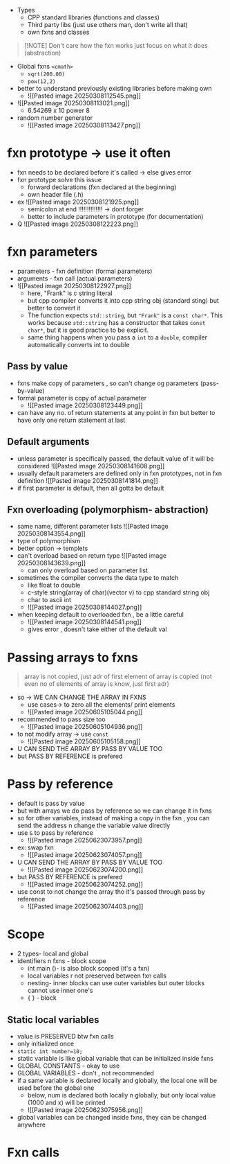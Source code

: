 - Types
	- CPP standard libraries (functions and classes)
	- Third party libs (just use others man, don't write all that)
	- own fxns and classes

> [!NOTE] Don't care how the fxn works
> just focus on what it does (abstraction)
- Global fxns  `<cmath>`
	- `sqrt(200.00)`
	- `pow(12,2)`
- better to understand previously existing libraries before making own
	- ![[Pasted image 20250308112545.png]]
- ![[Pasted image 20250308113021.png]]
	- 6.54269 x 10 power 8
- random number generator
	- ![[Pasted image 20250308113427.png]]
# fxn prototype  -> use it often
- fxn needs to be declared before it's called -> else gives error
- fxn prototype solve this issue 
	- forward declarations  (fxn declared at the beginning)
	- own header file (.h) 
- ex
	![[Pasted image 20250308121925.png]]
	 - semicolon at end !!!!!!!!!!!!!!  -> dont forger
	- better to include parameters in prototype (for documentation)
- Q
	![[Pasted image 20250308122223.png]]
# fxn parameters
- parameters - fxn definition (formal parameters)
- arguments - fxn call  (actual parameters)
- ![[Pasted image 20250308122927.png]]
	- here, "Frank" is c string literal
	- but cpp compiler converts it into cpp string obj (standard sting) but better to convert it
	- The function expects `std::string`, but `"Frank"` is a `const char*`. This works because `std::string` has a constructor that takes `const char*`, but it is good practice to be explicit.
	- same thing happens when you pass a `int` to a `double`, compiler automatically converts int to double
## Pass by value
- fxns make copy of parameters , so can't change og parameters (pass-by-value)
- formal parameter is copy of actual parameter
	- ![[Pasted image 20250308123449.png]]
- can have any no. of return statements at any point in fxn but better to have only one return statement at last 
## Default arguments
- unless parameter is specifically passed, the default value of it will be considered
![[Pasted image 20250308141608.png]]
- usually default parameters are defined only in fxn prototypes, not in fxn definition
![[Pasted image 20250308141814.png]]
- if first parameter is default, then all gotta be default 
## Fxn overloading (polymorphism- abstraction)
- same name, different parameter lists
![[Pasted image 20250308143554.png]]
- type of polymorphism
- better option -> templets
- can't overload based on return type
![[Pasted image 20250308143639.png]]
	- can only overload based on parameter list
- sometimes the compiler converts the data type to match 
	- like float to double
	- c-style string(array of char)(vector<string /> v) to cpp standard string obj
	- char to ascii int
	- ![[Pasted image 20250308144027.png]]
- when keeping default to overloaded fxn , be a little careful
	- ![[Pasted image 20250308144541.png]]
	- gives error , doesn't take either of the default val
# Passing arrays to fxns
> array is not copied, just adr of first element of array is copied (not even no of elements of array is know, just first adr)
-  so -> WE CAN CHANGE THE ARRAY IN FXNS
	- use cases-> to zero all the elements/ print elements
	- ![[Pasted image 20250605105044.png]]
- recommended to pass size too 
	- ![[Pasted image 20250605104936.png]]
- to not modify array -> use `const`
	- ![[Pasted image 20250605105158.png]]
- U CAN SEND THE ARRAY BY PASS BY VALUE TOO
-  but PASS BY REFERENCE is prefered
# Pass by reference
- default is pass by value
- but with arrays we do pass by reference so we can change it in fxns
- so for other variables, instead of making a copy in the fxn , you can send the address n change the variable value directly
- use `&` to pass by reference
	- ![[Pasted image 20250623073957.png]]
- ex: swap fxn
	- ![[Pasted image 20250623074057.png]]
- U CAN SEND THE ARRAY BY PASS BY VALUE TOO
	- ![[Pasted image 20250623074200.png]]
- but PASS BY REFERENCE is prefered
	-  ![[Pasted image 20250623074252.png]]
- use const to not change the array tho it's passed through pass by reference 
	- ![[Pasted image 20250623074403.png]]
# Scope
- 2 types- local and global
- identifiers n fxns - block scope 
	- int main ()- is also block scoped (it's a fxn)
	- local variables r not preserved between fxn calls
	- nesting- inner blocks can use outer variables but outer blocks cannot use inner one's
	- { } - block 
## Static local variables
- value is PRESERVED btw fxn calls 
- only initialized once
- `static int number=10;`
- static variable is like global variable that can be initialized inside fxns
- GLOBAL CONSTANTS - okay to use
- GLOBAL VARIABLES - don't , not recommended
- if a same variable is declared locally and globally, the local one will be used before the global one
	- below, num is declared both locally n globally, but only local value (1000 and x) will be printed
	- ![[Pasted image 20250623075956.png]]
- global variables can be changed inside fxns, they can be changed anywhere
# Fxn calls
